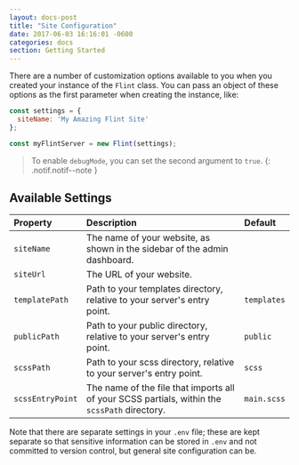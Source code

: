 ```yaml
---
layout: docs-post
title: "Site Configuration"
date: 2017-06-03 16:16:01 -0600
categories: docs
section: Getting Started
---
```

There are a number of customization options available to you when you created your instance of the `Flint` class. You can pass an object of these options as the first parameter when creating the instance, like:

```js
const settings = {
  siteName: 'My Amazing Flint Site'
};

const myFlintServer = new Flint(settings);
```

> To enable `debugMode`, you can set the second argument to `true`.
{: .notif.notif--note }

## Available Settings

| Property         | Description | Default |
| :--------------- | :---------- | :------ |
| `siteName`       | The name of your website, as shown in the sidebar of the admin dashboard. |
| `siteUrl`        | The URL of your website. |
| `templatePath`   | Path to your templates directory, relative to your server's entry point. | `templates` |
| `publicPath`     | Path to your public directory, relative to your server's entry point. | `public` |
| `scssPath`       | Path to your scss directory, relative to your server's entry point. | `scss` |
| `scssEntryPoint` | The name of the file that imports all of your SCSS partials, within the `scssPath` directory. | `main.scss` |

Note that there are separate settings in your `.env` file; these are kept separate so that sensitive information can be stored in `.env` and not committed to version control, but general site configuration can be.
